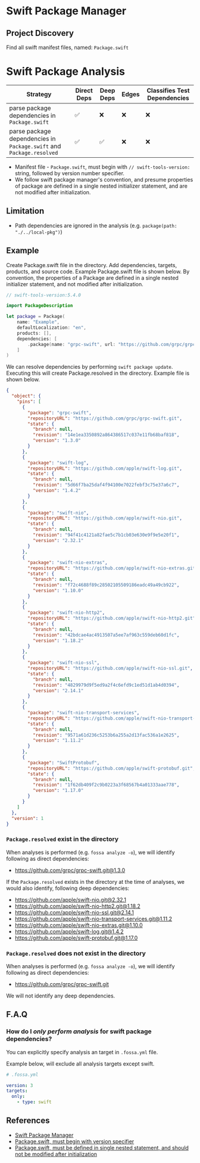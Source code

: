 # Swift Package Manager

## Project Discovery

Find all swift manifest files, named: `Package.swift`

# Swift Package Analysis

| Strategy                                                             | Direct Deps        | Deep Deps          | Edges | Classifies Test Dependencies |
| -------------------------------------------------------------------- | ------------------ | ------------------ | ----- | ---------------------------- |
| parse package dependencies in `Package.swift`                        | :white_check_mark: | :x:                | :x:   | :x:                          |
| parse package dependencies in `Package.swift` and `Package.resolved` | :white_check_mark: | :white_check_mark: | :x:   | :x:                          |

- Manifest file - `Package.swift`, must begin with `// swift-tools-version:` string, followed by version number specifier. 
- We follow swift package manager's convention, and presume properties of package are defined in a single nested initializer statement, and are not modified after initialization.

## Limitation

- Path dependencies are ignored in the analysis (e.g. `package(path: "./../local-pkg")`)

## Example 

Create Package.swift file in the directory. Add dependencies, targets, products, and source code. Example Package.swift file is shown below. By convention, the properties of a Package are defined in a single nested initializer statement, and not modified after initialization.

```swift
// swift-tools-version:5.4.0

import PackageDescription

let package = Package(
    name: "Example",
    defaultLocalization: "en",
    products: [],
    dependencies: [
        .package(name: "grpc-swift", url: "https://github.com/grpc/grpc-swift.git", from: "1.0.0"),
    ]
)
```

We can resolve dependencies by performing `swift package update`. Executing this will create Package.resolved in the directory. Example file is shown below.

```json
{
  "object": {
    "pins": [
      {
        "package": "grpc-swift",
        "repositoryURL": "https://github.com/grpc/grpc-swift.git",
        "state": {
          "branch": null,
          "revision": "14e1ea3350892a864386517c037e11fb68baf818",
          "version": "1.3.0"
        }
      },
      {
        "package": "swift-log",
        "repositoryURL": "https://github.com/apple/swift-log.git",
        "state": {
          "branch": null,
          "revision": "5d66f7ba25daf4f94100e7022febf3c75e37a6c7",
          "version": "1.4.2"
        }
      },
      {
        "package": "swift-nio",
        "repositoryURL": "https://github.com/apple/swift-nio.git",
        "state": {
          "branch": null,
          "revision": "94f41c4121a82fae5c7b1cb03e630e9f9e5e20f1",
          "version": "2.32.1"
        }
      },
      {
        "package": "swift-nio-extras",
        "repositoryURL": "https://github.com/apple/swift-nio-extras.git",
        "state": {
          "branch": null,
          "revision": "f72c4688f89c28502105509186eadc49a49cb922",
          "version": "1.10.0"
        }
      },
      {
        "package": "swift-nio-http2",
        "repositoryURL": "https://github.com/apple/swift-nio-http2.git",
        "state": {
          "branch": null,
          "revision": "42bdcae4ac4913507a5ee7af963c559deb60d1fc",
          "version": "1.18.2"
        }
      },
      {
        "package": "swift-nio-ssl",
        "repositoryURL": "https://github.com/apple/swift-nio-ssl.git",
        "state": {
          "branch": null,
          "revision": "4829979d9f5ed9a2f4c6efd9c1ed51d1ab4d0394",
          "version": "2.14.1"
        }
      },
      {
        "package": "swift-nio-transport-services",
        "repositoryURL": "https://github.com/apple/swift-nio-transport-services.git",
        "state": {
          "branch": null,
          "revision": "9571a61d236c5253b6a255a2d13fac536a1e2625",
          "version": "1.11.2"
        }
      },
      {
        "package": "SwiftProtobuf",
        "repositoryURL": "https://github.com/apple/swift-protobuf.git",
        "state": {
          "branch": null,
          "revision": "1f62db409f2c9b0223a3f68567b4a01333aae778",
          "version": "1.17.0"
        }
      }
    ]
  },
  "version": 1
}

```

### `Package.resolved` exist in the directory

When analyses is performed (e.g. `fossa analyze -o`), we will identify following as direct dependencies:

- https://github.com/grpc/grpc-swift.git@1.3.0

If the `Package.resolved` exists in the directory at the time of analyses, we would also identify, following deep dependencies:

- https://github.com/apple/swift-nio.git@2.32.1
- https://github.com/apple/swift-nio-http2.git@1.18.2
- https://github.com/apple/swift-nio-ssl.git@2.14.1
- https://github.com/apple/swift-nio-transport-services.git@1.11.2
- https://github.com/apple/swift-nio-extras.git@1.10.0
- https://github.com/apple/swift-log.git@1.4.2
- https://github.com/apple/swift-protobuf.git@1.17.0

### `Package.resolved` does not exist in the directory

When analyses is performed (e.g. `fossa analyze -o`), we will identify following as direct dependencies:

- https://github.com/grpc/grpc-swift.git

We will not identify any deep dependencies.

## F.A.Q

### How do I *only perform analysis* for swift package dependencies?

You can explicitly specify analysis an target in `.fossa.yml` file. 

Example below, will exclude all analysis targets except swift. 

```yaml
# .fossa.yml 

version: 3
targets:
  only:
    - type: swift
```

## References

- [Swift Package Manager](https://github.com/apple/swift-package-manager)
- [Package.swift, must begin with version specifier](https://github.com/apple/swift-package-manager/blob/main/Documentation/PackageDescription.md#about-the-swift-tools-version)
- [Package.swift, must be defined in single nested statement, and should not be modified after initialization](https://github.com/apple/swift-package-manager/blob/main/Documentation/PackageDescription.md#package)